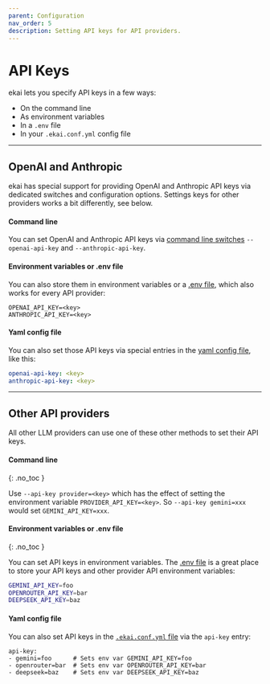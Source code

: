 ```yaml
---
parent: Configuration
nav_order: 5
description: Setting API keys for API providers.
---
```


# API Keys

ekai lets you specify API keys in a few ways:

- On the command line
- As environment variables
- In a `.env` file
- In your `.ekai.conf.yml` config file

---

## OpenAI and Anthropic

ekai has special support for providing
OpenAI and Anthropic API keys
via dedicated switches and configuration options.
Settings keys for other providers works a bit differently, see below.

#### Command line

You can set OpenAI and Anthropic API keys via
[command line switches](/docs/config/options.html#api-keys-and-settings)
`--openai-api-key` and `--anthropic-api-key`.


#### Environment variables or .env file

You can also store them in environment variables or a 
[.env file](/docs/config/dotenv.html), which also works
for every API provider:

```
OPENAI_API_KEY=<key>
ANTHROPIC_API_KEY=<key>
```

#### Yaml config file
You can also set those API keys via special entries in the
[yaml config file](/docs/config/aider_conf.html), like this:

```yaml
openai-api-key: <key>
anthropic-api-key: <key>
```


---

## Other API providers

All other LLM providers can use one of these other methods to set their API keys.

#### Command line
{: .no_toc }

Use `--api-key provider=<key>` which has the effect of setting the environment variable `PROVIDER_API_KEY=<key>`. So `--api-key gemini=xxx` would set `GEMINI_API_KEY=xxx`.

#### Environment variables or .env file
{: .no_toc }

You can set API keys in environment variables.
The [.env file](/docs/config/dotenv.html)
is a great place to store your API keys and other provider API environment variables:

```bash
GEMINI_API_KEY=foo
OPENROUTER_API_KEY=bar
DEEPSEEK_API_KEY=baz
```

#### Yaml config file


You can also set API keys in the 
[`.ekai.conf.yml` file](/docs/config/aider_conf.html)
via the `api-key` entry:

```
api-key:
- gemini=foo      # Sets env var GEMINI_API_KEY=foo
- openrouter=bar  # Sets env var OPENROUTER_API_KEY=bar
- deepseek=baz    # Sets env var DEEPSEEK_API_KEY=baz
```

